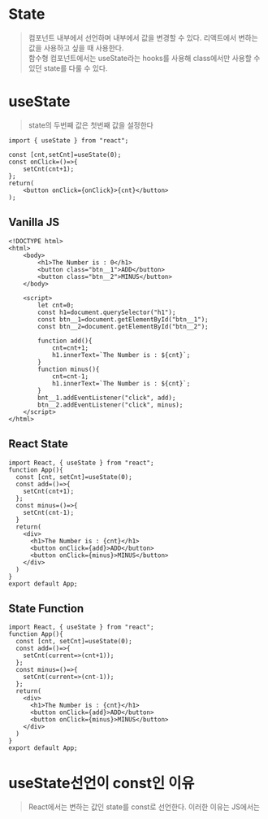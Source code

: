 # State
> 컴포넌트 내부에서 선언하며 내부에서 값을 변경할 수 있다. 리액트에서 변하는 값을 사용하고 싶을 때 사용한다.  
> 함수형 컴포넌트에서는 useState라는 hooks를 사용해 class에서만 사용할 수 있던 state를 다룰 수 있다.

# useState
> state의 두번째 값은 첫번째 값을 설정한다
```'
import { useState } from "react";

const [cnt,setCnt]=useState(0);
const onClick=()=>{
    setCnt(cnt+1);
};
return(
    <button onClick={onClick}>{cnt}</button>
);
```

## Vanilla JS
```
<!DOCTYPE html>
<html>
    <body>
        <h1>The Number is : 0</h1>
        <button class="btn__1">ADD</button>
        <button class="btn__2">MINUS</button>
    </body>

    <script>
        let cnt=0;
        const h1=document.querySelector("h1");
        const btn__1=document.getElementById("btn__1");
        const btn__2=document.getElementById("btn__2");
        
        function add(){
            cnt=cnt+1;
            h1.innerText=`The Number is : ${cnt}`;
        }
        function minus(){
            cnt=cnt-1;
            h1.innerText=`The Number is : ${cnt}`;
        }
        bnt__1.addEventListener("click", add);
        btn__2.addEventListener("click", minus);
    </script>
</html>
```

## React State
```
import React, { useState } from "react";
function App(){
  const [cnt, setCnt]=useState(0);
  const add=()=>{
    setCnt(cnt+1);
  };
  const minus=()=>{
    setCnt(cnt-1);
  }
  return(
    <div>
      <h1>The Number is : {cnt}</h1>
      <button onClick={add}>ADD</button>
      <button onClick={minus}>MINUS</button>
    </div>
  )
}
export default App;
```

## State Function
```
import React, { useState } from "react";
function App(){
  const [cnt, setCnt]=useState(0);
  const add=()=>{
    setCnt(current=>(cnt+1));
  };
  const minus=()=>{
    setCnt(current=>(cnt-1));
  };
  return(
    <div>
      <h1>The Number is : {cnt}</h1>
      <button onClick={add}>ADD</button>
      <button onClick={minus}>MINUS</button>
    </div>
  )
}
export default App;
```

# useState선언이 const인 이유
> React에서는 변하는 값인 state를 const로 선언한다. 
> 이러한 이유는 JS에서는 

